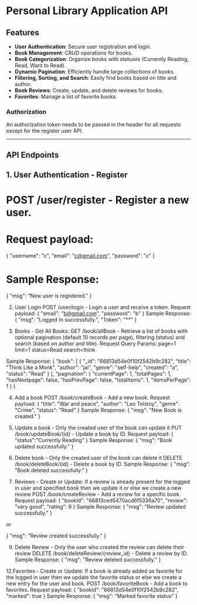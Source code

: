 # Personal Library Application API

## Features

- **User Authentication**: Secure user registration and login.
- **Book Management**: CRUD operations for books.
- **Book Categorization**: Organize books with statuses (Currently Reading, Read, Want to Read).
- **Dynamic Pagination**: Efficiently handle large collections of books.
- **Filtering, Sorting, and Search**: Easily find books based on title and author.
- **Book Reviews**: Create, update, and delete reviews for books.
- **Favorites**: Manage a list of favorite books.

### Authorization
An authorization token needs to be passed in the header for all requests except for the register user API.

---

## API Endpoints

## 1. User Authentication - Register
# POST /user/register - Register a new user.
# Request payload:
{
  "username": "c",
  "email": "c@gmail.com",
  "password": "c"
}

# Sample Response:
{
  "msg": "New user is registered."
}

2. User Login
POST /user/login - Login a user and receive a token.
Request payload:
{
  "email": "b@gmail.com",
  "password": "b"
}
Sample Response:
{
  "msg": "Logged In successfully.",
  "Token": "**"
}

3. Books - Get All Books:
GET /book/allBook - Retrieve a list of books with optional pagination (default 10 records per page), filtering (status) and search (based on author and title).
Request Query Params:
page=1
limit=1
status=Read
search=think

Sample Response:
{
  "book": [
    {
      "_id": "66813d54e0f10f2542b9c282",
      "title": "Think Like a Monk",
      "author": "jai",
      "genre": "self-help",
      "created": "a",
      "status": "Read"
    }
  ],
  "pagination": {
    "currentPage": 1,
    "totalPages": 1,
    "hasNextpage": false,
    "hasPrevPage": false,
    "totalItems": 1,
    "itemsPerPage": 1
  }
}

4. Add a book
POST /book/createBook - Add a new book.
Request payload:
{
  "title": "War and peace",
  "author": "Leo Tolstoy",
  "genre": "Crime",
  "status": "Read"
}
Sample Response:
{
  "msg": "New Book is created."
}

5. Update a book - Only the created user of the book can update it
PUT /book/updateBook/{id} - Update a book by ID.
Request payload:
{
  "status":"Currently Reading"
}
Sample Response:
{
  "msg": "Book updated successfully."
}

6. Delete book - Only the created user of the book can delete it
DELETE /book/deleteBook/{id} - Delete a book by ID.
Sample Response:
{
  "msg": "Book deleted successfully."
}

7. Reviews - Create or Update: If a review is already present for the logged in user and specified book then we update it or else we create a new review
POST /book/createReview - Add a review for a specific book.
Request payload:
{
  "bookId": "66813ced5470acd6f5336a70",
  "review": "very good",
  "rating": 9
}
Sample Response:
{
  "msg": "Review updated successfully."
}

or

{
  "msg": "Review created successfully."
}

9. Delete Review - Only the user who created the review can delete their review
DELETE /book/deleteReview/{review_id} - Delete a review by ID.
Sample Response:
{
  "msg": "Review deleted successfully."
}

12.Favorites - Create or Update:  If a book is already added as favorite for the logged in user then we update the favorite status or else we create a new entry for the user and book.
POST /book/favoriteBook - Add a book to favorites.
Request payload:
{
  "bookId": "66813d54e0f10f2542b9c282",
  "marked": true
}
Sample Response:
{
  "msg": "Marked favorite status"
}
